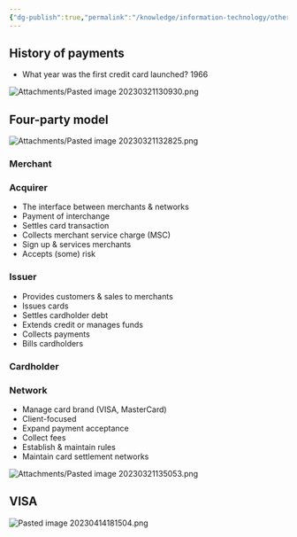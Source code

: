 ```yaml
---
{"dg-publish":true,"permalink":"/knowledge/information-technology/others/payment/","dgPassFrontmatter":true}
---
```


## History of payments
- What year was the first credit card launched? 1966

![Attachments/Pasted image 20230321130930.png](/img/user/Attachments/Pasted%20image%2020230321130930.png)
## Four-party model
![Attachments/Pasted image 20230321132825.png](/img/user/Attachments/Pasted%20image%2020230321132825.png)
### Merchant

### Acquirer
- The interface between merchants & networks
- Payment of interchange
- Settles card transaction
- Collects merchant service charge (MSC)
- Sign up & services merchants
- Accepts (some) risk
### Issuer
- Provides customers & sales to merchants
- Issues cards
- Settles cardholder debt
- Extends credit or manages funds
- Collects payments
- Bills cardholders
### Cardholder

### Network
- Manage card brand (VISA, MasterCard)
- Client-focused
- Expand payment acceptance
- Collect fees
- Establish & maintain rules
- Maintain card settlement networks

![Attachments/Pasted image 20230321135053.png](/img/user/Attachments/Pasted%20image%2020230321135053.png)

## VISA
![Pasted image 20230414181504.png](/img/user/Attachments/Pasted%20image%2020230414181504.png)
